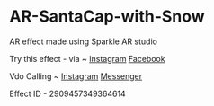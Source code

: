 # AR-SantaCap-with-Snow
AR effect made using Sparkle AR studio


Try this effect - 
via ~
[Instagram](https://www.instagram.com/ar/2909457349364614)
[Facebook](https://www.facebook.com/fbcameraeffects/tryit/2909457349364614)

Vdo Calling ~
[Instagram](https://www.instagram.com/ar/2909457349364614/?src=vc)
[Messenger](https://www.messenger.com/ar/2909457349364614)

Effect ID - 2909457349364614

